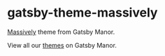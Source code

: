 # gatsby-theme-massively
[Massively](https://gatsbymanor.com/themes/massively) theme from Gatsby Manor. 

View all our [themes](https://gatsbymanor.com/themes) on Gatsby Manor.
